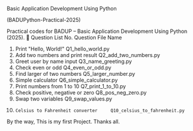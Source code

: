 Basic Application Development Using Python

(BADUPython-Practical-2025)

Practical codes for BADUP – Basic Application Development Using Python (2025).
🔢 Question List
No. 	Question 	File Name
1. 	Print "Hello, World!" 	Q1_hello_world.py
2. 	Add two numbers and print result 	Q2_add_two_numbers.py
3. 	Greet user by name input 	Q3_name_greeting.py
4. 	Check even or odd 	Q4_even_or_odd.py
5. 	Find larger of two numbers 	Q5_larger_number.py
6. 	Simple calculator 	Q6_simple_calculator.py
7. 	Print numbers from 1 to 10 	Q7_print_1_to_10.py
8. 	Check positive, negative or zero 	Q8_pos_neg_zero.py
9. 	Swap two variables 	Q9_swap_values.py
10. 	Celsius to Fahrenheit converter 	Q10_celsius_to_fahrenheit.py

By the way, This is my first Project. Thanks all.
